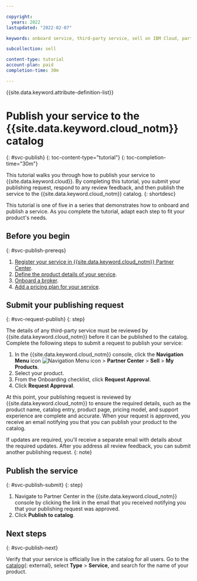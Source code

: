 ```yaml
---

copyright:
  years: 2022
lastupdated: "2022-02-07"

keywords: onboard service, third-party service, sell on IBM Cloud, partner center, publish, tutorial, sample

subcollection: sell

content-type: tutorial
account-plan: paid
completion-time: 30m

---
```


{{site.data.keyword.attribute-definition-list}}


# Publish your service to the {{site.data.keyword.cloud_notm}} catalog
{: #svc-publish}
{: toc-content-type="tutorial"}
{: toc-completion-time="30m"}

This tutorial walks you through how to publish your service to {{site.data.keyword.cloud}}. By completing this tutorial, you submit your publishing request, respond to any review feedback, and then publish the service to the {{site.data.keyword.cloud_notm}} catalog.
{: shortdesc}

This tutorial is one of five in a series that demonstrates how to onboard and publish a service. As you complete the tutorial, adapt each step to fit your product's needs.

## Before you begin
{: #svc-publish-prereqs}

1. [Register your service in {{site.data.keyword.cloud_notm}} Partner Center](/docs/sell?topic=sell-svc-register).
1. [Define the product details of your service](/docs/sell?topic=sell-svc-define).
1. [Onboard a broker](/docs/sell?topic=sell-broker-onboard).
1. [Add a pricing plan for your service](/docs/sell?topic=sell-svc-pricing).


## Submit your publishing request
{: #svc-request-publish}
{: step}

The details of any third-party service must be reviewed by {{site.data.keyword.cloud_notm}} before it can be published to the catalog. Complete the following steps to submit a request to publish your service:

1. In the {{site.data.keyword.cloud_notm}} console, click the **Navigation Menu** icon ![Navigation Menu icon](../icons/icon_hamburger.svg "Menu") > **Partner Center** > **Sell** > **My Products**.
1. Select your product.
1. From the Onboarding checklist, click **Request Approval**.
1. Click **Request Approval**.

At this point, your publishing request is reviewed by {{site.data.keyword.cloud_notm}} to ensure the required details, such as the product name, catalog entry, product page, pricing model, and support experience are complete and accurate. When your request is approved, you receive an email notifying you that you can publish your product to the catalog.

If updates are required, you'll receive a separate email with details about the required updates. After you address all review feedback, you can submit another publishing request.
{: note}

## Publish the service
{: #svc-publish-submit}
{: step}

1. Navigate to Partner Center in the {{site.data.keyword.cloud_notm}} console by clicking the link in the email that you received notifying you that your publishing request was approved.
1. Click **Publish to catalog**.

## Next steps
{: #svc-publish-next}

Verify that your service is officially live in the catalog for all users. Go to the [catalog](https://cloud.ibm.com/catalog){: external}, select **Type** > **Service**, and search for the name of your product.
